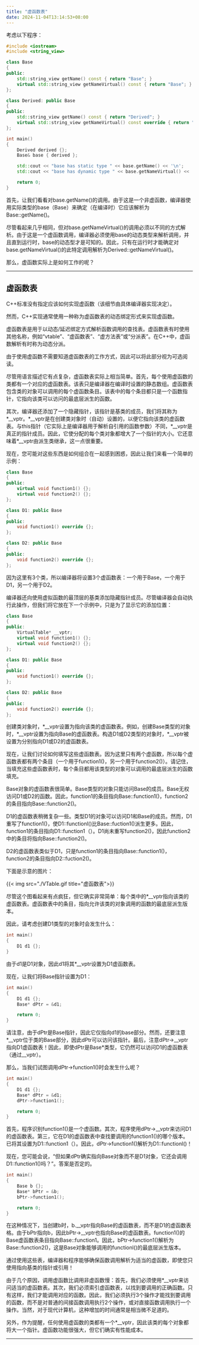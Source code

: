 ```yaml
---
title: "虚函数表"
date: 2024-11-04T13:14:53+08:00
---
```


考虑以下程序：

```C++
#include <iostream>
#include <string_view>

class Base
{
public:
    std::string_view getName() const { return "Base"; }                // 非 virtual
    virtual std::string_view getNameVirtual() const { return "Base"; } // virtual
};

class Derived: public Base
{
public:
    std::string_view getName() const { return "Derived"; }
    virtual std::string_view getNameVirtual() const override { return "Derived"; }
};

int main()
{
    Derived derived {};
    Base& base { derived };

    std::cout << "base has static type " << base.getName() << '\n';
    std::cout << "base has dynamic type " << base.getNameVirtual() << '\n';

    return 0;
}
```

首先，让我们看看对base.getName()的调用。由于这是一个非虚函数，编译器使用实际类型的base（Base）来确定（在编译时）它应该解析为Base::getName()。

尽管看起来几乎相同，但对base.getNameVirtual()的调用必须以不同的方式解析。由于这是一个虚函数调用，编译器必须使用base的动态类型来解析调用，并且直到运行时，base的动态型才是可知的。因此，只有在运行时才能确定对base.getNameVirtual()的此特定调用解析为Derived::getNameVirtual()。

那么，虚函数实际上是如何工作的呢？

***
## 虚函数表

C++标准没有指定应该如何实现虚函数（该细节由具体编译器实现决定）。

然而，C++实现通常使用一种称为虚函数表的动态绑定形式来实现虚函数。

虚函数表是用于以动态/延迟绑定方式解析函数调用的查找表。虚函数表有时使用其他名称，例如“vtable”、“虚函数表”、“虚方法表”或“分派表”。在C++中，虚函数解析有时称为动态分派。

由于使用虚函数不需要知道虚函数表的工作方式，因此可以将此部分视为可选阅读。

尽管用语言描述它有点复杂，虚函数表实际上相当简单。首先，每个使用虚函数的类都有一个对应的虚函数表。该表只是编译器在编译时设置的静态数组。虚函数表包含类的对象可以调用的每个虚函数条目。该表中的每个条目都只是一个函数指针，它指向该类可以访问的最底层派生的函数。

其次，编译器还添加了一个隐藏指针，该指针是基类的成员，我们将其称为\*__vptr。\*__vptr是在创建类对象时（自动）设置的，以便它指向该类的虚函数表。与this指针（它实际上是编译器用于解析自引用的函数参数）不同，\*__vptr是真正的指针成员。因此，它使分配的每个类对象都增大了一个指针的大小。它还意味着\*__vptr由派生类继承，这一点很重要。

现在，您可能对这些东西是如何组合在一起感到困惑，因此让我们来看一个简单的示例：

```C++
class Base
{
public:
    virtual void function1() {};
    virtual void function2() {};
};

class D1: public Base
{
public:
    void function1() override {};
};

class D2: public Base
{
public:
    void function2() override {};
};
```

因为这里有3个类，所以编译器将设置3个虚函数表：一个用于Base，一个用于D1，另一个用于D2。

编译器还向使用虚拟函数的最顶层的基类添加隐藏指针成员。尽管编译器会自动执行此操作，但我们将它放在下一个示例中，只是为了显示它的添加位置：

```C++
class Base
{
public:
    VirtualTable* __vptr;
    virtual void function1() {};
    virtual void function2() {};
};

class D1: public Base
{
public:
    void function1() override {};
};

class D2: public Base
{
public:
    void function2() override {};
};
```

创建类对象时，\*__vptr设置为指向该类的虚函数表。例如，创建Base类型的对象时，\*__vptr设置为指向Base的虚函数表。构造D1或D2类型的对象时，\*__vptr被设置为分别指向D1或D2的虚函数表。

现在，让我们讨论如何填写这些虚函数表。因为这里只有两个虚函数，所以每个虚函数表都有两个条目（一个用于function1()，另一个用于function2()）。请记住，当填充这些虚函数表时，每个条目都用该类型的对象可以调用的最底层派生的函数填充。

Base对象的虚函数表很简单。Base类型的对象只能访问Base的成员。Base无权访问D1或D2的函数。因此，function1的条目指向Base::function1()，function2的条目指向Base::function2()。

D1的虚函数表稍微复杂一些。类型D1的对象可以访问D1和Base的成员。然而，D1重写了function1()，使D1::functionl()比Base::fuction1()派生更多。因此，function1的条目指向D1::function1（）。D1尚未重写function2()，因此function2中的条目将指向Base::function2()。

D2的虚函数表类似于D1，只是function1的条目指向Base::function1()，function2的条目指向D2::fuction2()。

下面是示意的图片：

{{< img src="./VTable.gif title="虚函数表">}}


尽管这个图看起来有点疯狂，但它确实非常简单：每个类中的\*__vptr指向该类的虚函数表。虚函数表中的条目，指向允许该类的对象调用的函数的最底层派生版本。

因此，请考虑创建D1类型的对象时会发生什么：

```C++
int main()
{
    D1 d1 {};
}
```

由于d1是D1对象，因此d1将其*__vptr设置为D1虚函数表。

现在，让我们将Base指针设置为D1：

```C++
int main()
{
    D1 d1 {};
    Base* dPtr = &d1;

    return 0;
}
```

请注意，由于dPtr是Base指针，因此它仅指向d1的base部分。然而，还要注意\*__vptr位于类的Base部分，因此dPtr可以访问该指针。最后，注意dPtr->__vptr指向D1虚函数表！因此，即使dPtr是Base*类型，它仍然可以访问D1的虚函数表（通过__vptr）。

那么，当我们试图调用dPtr->function1()时会发生什么呢？

```C++
int main()
{
    D1 d1 {};
    Base* dPtr = &d1;
    dPtr->function1();

    return 0;
}
```

首先，程序识别function1()是一个虚函数。其次，程序使用dPtr->__vptr来访问D1的虚函数表。第三，它在D1的虚函数表中查找要调用的function1()的哪个版本。已将其设置为D1::function1（）。因此，dPtr->function1()解析为D1::functionl()！

现在，您可能会说，“但如果dPtr确实指向Base对象而不是D1对象，它还会调用D1::function1()吗？”。答案是否定的。

```C++
int main()
{
    Base b {};
    Base* bPtr = &b;
    bPtr->function1();

    return 0;
}
```

在这种情况下，当创建b时，b.__vptr指向Base的虚函数表，而不是D1的虚函数表格。由于bPtr指向b，因此bPtr->__vptr也指向Base的虚函数表。function1()的Base虚函数表条目指向Base::function1。因此，bPtr->function1()解析为Base::function2()，这是Base对象能够调用的functionl()的最底层派生版本。

通过使用这些表，编译器和程序能够确保函数调用解析为适当的虚函数，即使您只使用指向基类的指针或引用！

由于几个原因，调用虚函数比调用非虚函数慢：首先，我们必须使用\*__vptr来访问适当的虚函数表。其次，我们必须索引虚函数表，以找到要调用的正确函数。只有这样，我们才能调用对应的函数。因此，我们必须执行3个操作才能找到要调用的函数，而不是对普通的间接函数调用执行2个操作，或对直接函数调用执行一个操作。当然，对于现代计算机，这种增加的时间通常是相当微不足道的。

另外，作为提醒，任何使用虚函数的类都有一个\*__vptr，因此该类的每个对象都将大一个指针。虚函数功能很强大，但它们确实有性能成本。

***